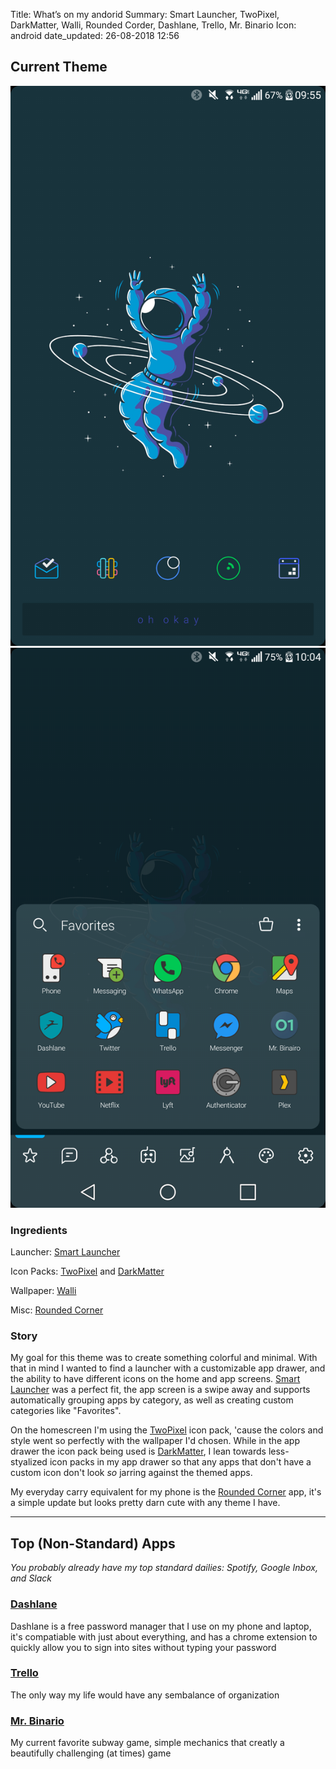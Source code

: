 Title:          What’s on my andorid
Summary:        Smart Launcher, TwoPixel, DarkMatter, Walli, Rounded Corder, Dashlane, Trello, Mr. Binario
Icon:           android
date_updated:   26-08-2018 12:56

## Current Theme
<img alt="Phone Home Screen" src="/static/images/posts/wom_android_homepage-25082018.png" class="inline-img screenshot-lgv20"><img alt="Phone Apps Screen" src="/static/images/posts/wom_android_apps-25082018.png" class="inline-img screenshot-lgv20">

### Ingredients
Launcher: [Smart Launcher](https://play.google.com/store/apps/details?id=ginlemon.flowerfree)

Icon Packs: [TwoPixel](https://play.google.com/store/apps/details?id=com.mowmo.twopixel) and [DarkMatter](https://play.google.com/store/apps/details?id=com.mowmo.darkmatter)

Wallpaper: [Walli](https://play.google.com/store/apps/details?id=com.shanga.walli)

Misc: [Rounded Corner](https://play.google.com/store/apps/details?id=com.thsoft.rounded.corner)

### Story
My goal for this theme was to create something colorful and minimal. With that in mind I wanted to find a launcher with a customizable app drawer, and the ability to have different icons on the home and app screens. [Smart Launcher](https://play.google.com/store/apps/details?id=ginlemon.flowerfree) was a perfect fit, the app screen is a swipe away and supports automatically grouping apps by category, as well as creating custom categories like "Favorites".

On the homescreen I'm using the [TwoPixel](https://play.google.com/store/apps/details?id=com.mowmo.twopixel) icon pack, 'cause the colors and style went so perfectly with the wallpaper I'd chosen. While in the app drawer the icon pack being used is [DarkMatter](https://play.google.com/store/apps/details?id=com.mowmo.darkmatter), I lean towards less-styalized icon packs in my app drawer so that any apps that don't have a custom icon don't look _so_ jarring against the themed apps.

My everyday carry equivalent for my phone is the [Rounded Corner](https://play.google.com/store/apps/details?id=com.thsoft.rounded.corner) app, it's a simple update but looks pretty darn cute with any theme I have.


---

## Top (Non-Standard) Apps
_You probably already have my top standard dailies: Spotify, Google Inbox, and Slack_

### [Dashlane](https://play.google.com/store/apps/details?id=com.dashlane)
Dashlane is a free password manager that I use on my phone and laptop, it's compatiable with just about everything, and has a chrome extension to quickly allow you to sign into sites without typing your password

### [Trello](https://play.google.com/store/apps/details?id=com.trello)
The only way my life would have any sembalance of organization

### [Mr. Binario](https://play.google.com/store/apps/details?id=com.Appsparagus.MrBinairo.app)
My current favorite subway game, simple mechanics that creatly a beautifully challenging (at times) game
